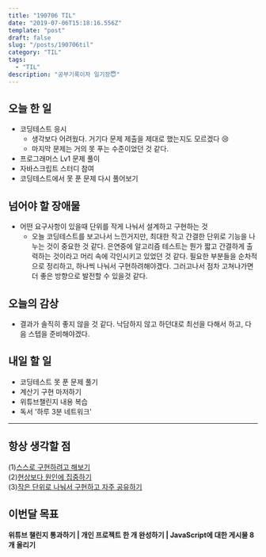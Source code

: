 ```yaml
---
title: "190706 TIL"
date: "2019-07-06T15:18:16.556Z"
template: "post"
draft: false
slug: "/posts/190706til"
category: "TIL"
tags:
  - "TIL"
description: "공부기록이자 일기장😇"
---
```


## 오늘 한 일

- 코딩테스트 응시
  - 생각보다 어려웠다. 거기다 문제 제출을 제대로 했는지도 모르겠다 😢
  - 마지막 문제는 거의 못 푸는 수준이었던 것 같다.
- 프로그래머스 Lv1 문제 풀이
- 자바스크립트 스터디 참여
- 코딩테스트에서 못 푼 문제 다시 풀어보기

## 넘어야 할 장애물

- 어떤 요구사항이 있을때 단위를 작게 나눠서 설계하고 구현하는 것
  - 오늘 코딩테스트를 보고나서 느낀거지만, 최대한 작고 간결한 단위로 기능을 나누는 것이 중요한 것 같다. 은연중에 알고리즘 테스트는 뭔가 짧고 간결하게 출력하는 것이라고 머리 속에 각인시키고 있었던 것 같다. 필요한 부분들을 순차적으로 정리하고, 하나씩 나눠서 구현하려해야겠다. 그러고나서 점차 고쳐나가면 더 좋은 방향으로 발전할 수 있을것 같다.

## 오늘의 감상

- 결과가 솔직히 좋지 않을 것 같다. 낙담하지 않고 하던대로 최선을 다해서 하고, 다음 스텝을 준비해야겠다.

## 내일 할 일

- 코딩테스트 못 푼 문제 풀기
- 계산기 구현 마저하기
- 위튜브챌린지 내용 복습
- 독서 '하루 3분 네트워크'

---



## 항상 생각할 점

(1)<u>스스로 구현하려고 해보기</u> <br>(2)<u>현상보다 원인에 집중하기</u> <br>(3)<u>작은 단위로 나눠서 구현하고 자주 공유하기</u>



## 이번달 목표

**위튜브 챌린지 통과하기 | 개인 프로젝트 한 개 완성하기 | JavaScript에 대한 게시물 8개 올리기**

